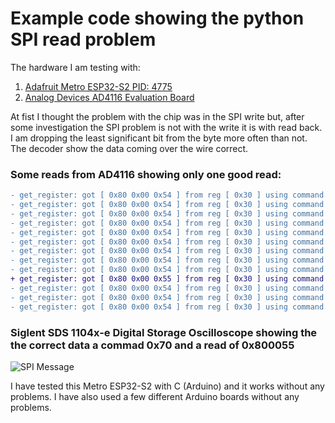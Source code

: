 # Example code showing the python SPI read problem 

The hardware I am testing with:
1. [Adafruit Metro ESP32-S2 PID: 4775 ](https://learn.adafruit.com/adafruit-metro-esp32-s2?gclid=CjwKCAjw77WVBhBuEiwAJ-YoJMRjPXh1QtimDJbR1yW8LLzvYo4f1mJYJy-sNWbw7Y1K9HXHasKQIRoCs3cQAvD_BwE)
2. [Analog Devices AD4116 Evaluation Board ](https://www.analog.com/en/design-center/evaluation-hardware-and-software/evaluation-boards-kits/EVAL-AD4116.html)

At fist I thought the problem with the chip was in the SPI write but, after some investigation the SPI problem is not with the write it is with read back. I am dropping the least significant bit from the byte more often than not. The decoder show the data coming over the wire correct. 

### Some reads from AD4116 showing only one good read:
```diff
- get_register: got [ 0x80 0x00 0x54 ] from reg [ 0x30 ] using command [ 0x70  ] 
- get_register: got [ 0x80 0x00 0x54 ] from reg [ 0x30 ] using command [ 0x70  ] 
- get_register: got [ 0x80 0x00 0x54 ] from reg [ 0x30 ] using command [ 0x70  ] 
- get_register: got [ 0x80 0x00 0x54 ] from reg [ 0x30 ] using command [ 0x70  ] 
- get_register: got [ 0x80 0x00 0x54 ] from reg [ 0x30 ] using command [ 0x70  ] 
- get_register: got [ 0x80 0x00 0x54 ] from reg [ 0x30 ] using command [ 0x70  ] 
- get_register: got [ 0x80 0x00 0x54 ] from reg [ 0x30 ] using command [ 0x70  ] 
- get_register: got [ 0x80 0x00 0x54 ] from reg [ 0x30 ] using command [ 0x70  ] 
- get_register: got [ 0x80 0x00 0x54 ] from reg [ 0x30 ] using command [ 0x70  ] 
+ get_register: got [ 0x80 0x00 0x55 ] from reg [ 0x30 ] using command [ 0x70  ]
- get_register: got [ 0x80 0x00 0x54 ] from reg [ 0x30 ] using command [ 0x70  ] 
- get_register: got [ 0x80 0x00 0x54 ] from reg [ 0x30 ] using command [ 0x70  ] 
- get_register: got [ 0x80 0x00 0x54 ] from reg [ 0x30 ] using command [ 0x70  ] 
```

### Siglent SDS 1104x-e Digital Storage Oscilloscope showing the the correct data a commad 0x70 and a read of 0x800055 
![SPI Message](/../main/res/SDS00001.jpg)


I have tested this Metro ESP32-S2 with C (Arduino) and it works without any problems. I have also used a few different Arduino boards without any problems.
